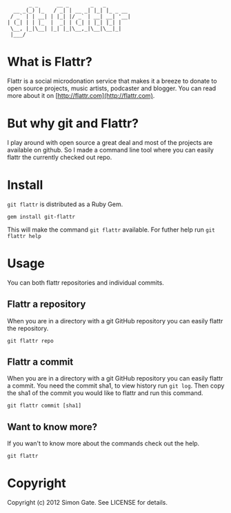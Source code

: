 ```
       _ _      __ _       _   _        
  __ _(_) |_   / _| | __ _| |_| |_ _ __ 
 / _` | | __| | |_| |/ _` | __| __| '__|
| (_| | | |_  |  _| | (_| | |_| |_| |   
 \__, |_|\__| |_| |_|\__,_|\__|\__|_|   
 |___/                                  
```

# What is Flattr?

Flattr is a social microdonation service that makes it a breeze to donate to open source projects, music artists, podcaster and blogger. You can read more about it on [http://flattr.com](http://flattr.com).

# But why git and Flattr?

I play around with open source a great deal and most of the projects are available on github. So I made a command line tool where you can easily flattr the currently checked out repo.


# Install

`git flattr` is distributed as a Ruby Gem.

`gem install git-flattr`

This will make the command `git flattr` available. For futher help run `git flattr help`

# Usage

You can both flattr repositories and individual commits.

## Flattr a repository

When you are in a directory with a git GitHub repository you can easily flattr the repository.

`git flattr repo`

## Flattr a commit

When you are in a directory with a git GitHub repository you can easily flattr a commit. You need the commit sha1, to view history run `git log`. Then copy the sha1 of the commit you would like to flattr and run this command.

`git flattr commit [sha1]`

## Want to know more?

If you wan't to know more about the commands check out the help.

`git flattr`

# Copyright

Copyright (c) 2012 Simon Gate. See LICENSE for details.
